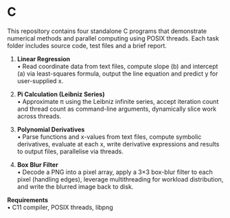 # C
This repository contains four standalone C programs that demonstrate numerical methods and parallel computing using POSIX threads. Each task folder includes source code, test files and a brief report.

1. **Linear Regression**  
   • Read coordinate data from text files, compute slope (b) and intercept (a) via least-squares formula, output the line equation and predict y for user-supplied x.

2. **Pi Calculation (Leibniz Series)**  
   • Approximate π using the Leibniz infinite series, accept iteration count and thread count as command-line arguments, dynamically slice work across threads.

3. **Polynomial Derivatives**  
   • Parse functions and x-values from text files, compute symbolic derivatives, evaluate at each x, write derivative expressions and results to output files, parallelise via threads.

4. **Box Blur Filter**  
   • Decode a PNG into a pixel array, apply a 3×3 box-blur filter to each pixel (handling edges), leverage multithreading for workload distribution, and write the blurred image back to disk.

**Requirements**  
• C11 compiler, POSIX threads, libpng  
